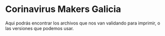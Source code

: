 # Corinavirus Makers Galicia
Aqui podrás encontrar los archivos que nos van validando para imprimir, o las versiones que podemos usar.
